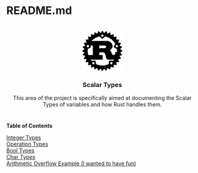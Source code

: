 <a name="readme-top"></a>
# README.md

<!-- PROJECT LOGO -->
<br />
<div align="center">
  <a href="https://github.com/AchroDev/rust_variables">
    <img src ="../../images/rust.png" alt="Logo">
  </a>
<h3 align="center"> Scalar Types </h3>

  <p align="center">
    This area of the project is specifically aimed at documenting the Scalar Types of variables and how Rust handles them.
    <br />
  </p>
</div>

# 

**Table of Contents**

[Integer Types](/src/scalar_types/integer.rs)   
[Operation Types](/src/scalar_types/operations.rs)  
[Bool Types](/src/scalar_types/bool.rs)  
[Char Types](/src/scalar_types/char.rs)  
[Arithmetic Overflow Example (I wanted to have fun)](/src/scalar_types/arithmetic_overflow_example.rs)  

#